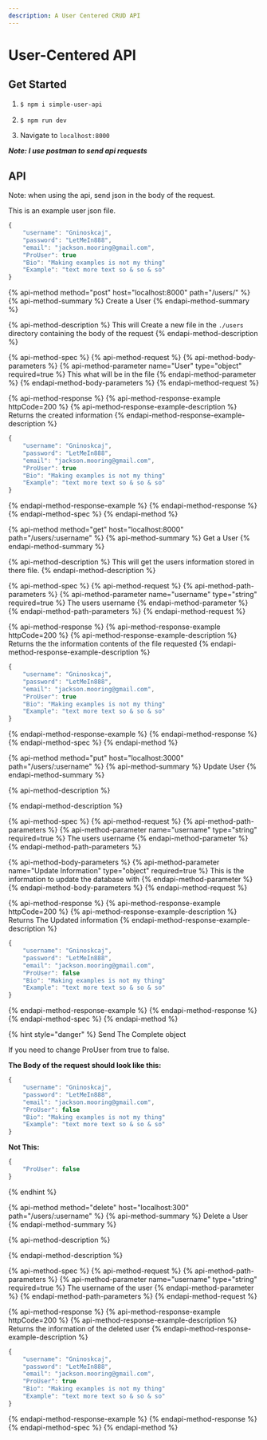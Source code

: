 ```yaml
---
description: A User Centered CRUD API
---
```


# User-Centered API

## Get Started

1. ```bash
   $ npm i simple-user-api
   ```
2. ```bash
   $ npm run dev
   ```
3. Navigate to `localhost:8000`

_**Note: I use postman to send api requests**_

## API

Note: when using the api, send json in the body of the request.

This is an example user json file.

```javascript
{
    "username": "Gninoskcaj",
    "password": "LetMeIn888",
    "email": "jackson.mooring@gmail.com",
    "ProUser": true
    "Bio": "Making examples is not my thing"
    "Example": "text more text so & so & so"
}
```

{% api-method method="post" host="localhost:8000" path="/users/" %}
{% api-method-summary %}
Create a User
{% endapi-method-summary %}

{% api-method-description %}
This will Create a new file in the `./users` directory containing the body of the request
{% endapi-method-description %}

{% api-method-spec %}
{% api-method-request %}
{% api-method-body-parameters %}
{% api-method-parameter name="User" type="object" required=true %}
This what will be in the file
{% endapi-method-parameter %}
{% endapi-method-body-parameters %}
{% endapi-method-request %}

{% api-method-response %}
{% api-method-response-example httpCode=200 %}
{% api-method-response-example-description %}
Returns the created information
{% endapi-method-response-example-description %}

```javascript
{
    "username": "Gninoskcaj",
    "password": "LetMeIn888",
    "email": "jackson.mooring@gmail.com",
    "ProUser": true
    "Bio": "Making examples is not my thing"
    "Example": "text more text so & so & so"
}
```
{% endapi-method-response-example %}
{% endapi-method-response %}
{% endapi-method-spec %}
{% endapi-method %}

{% api-method method="get" host="localhost:8000" path="/users/:username" %}
{% api-method-summary %}
Get a User
{% endapi-method-summary %}

{% api-method-description %}
This will get the users information stored in there file.
{% endapi-method-description %}

{% api-method-spec %}
{% api-method-request %}
{% api-method-path-parameters %}
{% api-method-parameter name="username" type="string" required=true %}
The users username
{% endapi-method-parameter %}
{% endapi-method-path-parameters %}
{% endapi-method-request %}

{% api-method-response %}
{% api-method-response-example httpCode=200 %}
{% api-method-response-example-description %}
Returns the the information contents of the file requested
{% endapi-method-response-example-description %}

```javascript
{
    "username": "Gninoskcaj",
    "password": "LetMeIn888",
    "email": "jackson.mooring@gmail.com",
    "ProUser": true
    "Bio": "Making examples is not my thing"
    "Example": "text more text so & so & so"
}
```
{% endapi-method-response-example %}
{% endapi-method-response %}
{% endapi-method-spec %}
{% endapi-method %}

{% api-method method="put" host="localhost:3000" path="/users/:username" %}
{% api-method-summary %}
Update User
{% endapi-method-summary %}

{% api-method-description %}

{% endapi-method-description %}

{% api-method-spec %}
{% api-method-request %}
{% api-method-path-parameters %}
{% api-method-parameter name="username" type="string" required=true %}
The users username
{% endapi-method-parameter %}
{% endapi-method-path-parameters %}

{% api-method-body-parameters %}
{% api-method-parameter name="Update Information" type="object" required=true %}
This is the information to update the database with
{% endapi-method-parameter %}
{% endapi-method-body-parameters %}
{% endapi-method-request %}

{% api-method-response %}
{% api-method-response-example httpCode=200 %}
{% api-method-response-example-description %}
Returns The Updated information
{% endapi-method-response-example-description %}

```javascript
{
    "username": "Gninoskcaj",
    "password": "LetMeIn888",
    "email": "jackson.mooring@gmail.com",
    "ProUser": false
    "Bio": "Making examples is not my thing"
    "Example": "text more text so & so & so"
}
```
{% endapi-method-response-example %}
{% endapi-method-response %}
{% endapi-method-spec %}
{% endapi-method %}

{% hint style="danger" %}
Send The Complete object

If you need to change ProUser from true to false.

**The Body of the request should look like this:**

```javascript
{
    "username": "Gninoskcaj",
    "password": "LetMeIn888",
    "email": "jackson.mooring@gmail.com",
    "ProUser": false
    "Bio": "Making examples is not my thing"
    "Example": "text more text so & so & so"
}
```

**Not This:**

```javascript
{
    "ProUser": false
}
```
{% endhint %}

{% api-method method="delete" host="localhost:300" path="/users/:username" %}
{% api-method-summary %}
Delete a User
{% endapi-method-summary %}

{% api-method-description %}

{% endapi-method-description %}

{% api-method-spec %}
{% api-method-request %}
{% api-method-path-parameters %}
{% api-method-parameter name="username" type="string" required=true %}
The username of the user
{% endapi-method-parameter %}
{% endapi-method-path-parameters %}
{% endapi-method-request %}

{% api-method-response %}
{% api-method-response-example httpCode=200 %}
{% api-method-response-example-description %}
Returns the information of the deleted user
{% endapi-method-response-example-description %}

```javascript
{
    "username": "Gninoskcaj",
    "password": "LetMeIn888",
    "email": "jackson.mooring@gmail.com",
    "ProUser": true
    "Bio": "Making examples is not my thing"
    "Example": "text more text so & so & so"
}
```
{% endapi-method-response-example %}
{% endapi-method-response %}
{% endapi-method-spec %}
{% endapi-method %}


